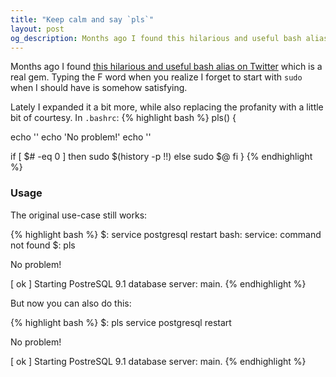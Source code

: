 ```yaml
---
title: "Keep calm and say `pls`"
layout: post
og_description: Months ago I found this hilarious and useful bash alias on Twitter which is a real gem. I wrote an expansion and made it a bit more polite.
---
```


Months ago I found [this hilarious and useful bash alias on Twitter](https://twitter.com/liamosaur/status/506975850596536320) which is a real gem. Typing the F word when you
realize I forget to start with `sudo` when I should have is somehow satisfying.

Lately I expanded it a bit more, while also replacing the profanity with a little bit of courtesy. In `.bashrc`:
{% highlight bash %}
pls() {

   echo ''
   echo 'No problem!'
   echo ''

   if [ $# -eq 0 ]
   then
        sudo $(history -p !!)
   else
        sudo $@
   fi
}
{% endhighlight %}

### Usage

The original use-case still works:

{% highlight bash %}
$: service postgresql restart
bash: service: command not found
$: pls

No problem!

[ ok ] Starting PostreSQL 9.1 database server: main.
{% endhighlight %}

But now you can also do this:

{% highlight bash %}
$: pls service postgresql restart

No problem!

[ ok ] Starting PostreSQL 9.1 database server: main.
{% endhighlight %}

